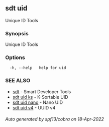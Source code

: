 ## sdt uid

Unique ID Tools

### Synopsis

Unique ID Tools

### Options

```
  -h, --help   help for uid
```

### SEE ALSO

* [sdt](sdt.md)	 - Smart Developer Tools
* [sdt uid ks](sdt_uid_ks.md)	 - K-Sortable UID
* [sdt uid nano](sdt_uid_nano.md)	 - Nano UID
* [sdt uid v4](sdt_uid_v4.md)	 - UUID v4

###### Auto generated by spf13/cobra on 18-Apr-2022

